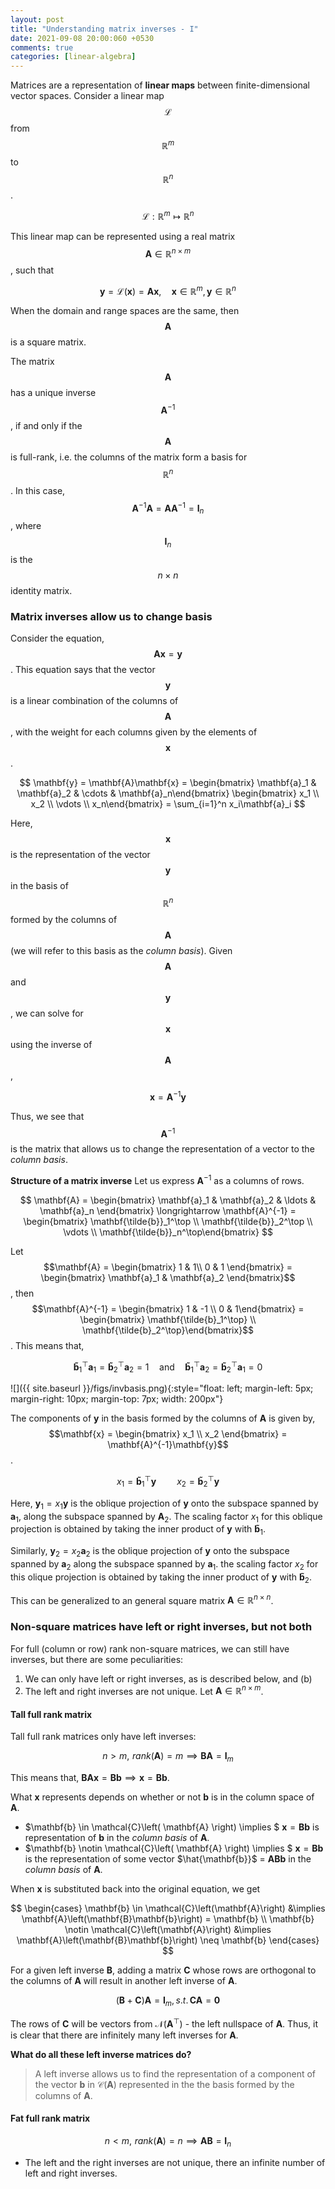 ```yaml
---
layout: post
title: "Understanding matrix inverses - I"
date: 2021-09-08 20:00:060 +0530
comments: true
categories: [linear-algebra]
---
```

Matrices are a representation of **linear maps** between finite-dimensional vector spaces. Consider a  linear map $$\mathcal{L}$$ from $$\mathbb{R}^m$$ to $$\mathbb{R}^n$$.

$$ \mathcal{L}: \mathbb{R}^m \mapsto \mathbb{R}^n $$

This linear map can be represented using a real matrix $$\mathbf{A} \in \mathbb{R}^{n \times m}$$, such that 
    
$$ \mathbf{y} = \mathcal{L}\left( \mathbf{x} \right) = \mathbf{A}\mathbf{x}, \quad \mathbf{x} \in \mathbb{R}^m, \, \mathbf{y} \in \mathbb{R}^n $$

When the domain and range spaces are the same, then $$\mathbf{A}$$ is a square matrix. 

The matrix $$\mathbf{A}$$ has a unique inverse $$\mathbf{A}^{-1}$$, if and only if the $$\mathbf{A}$$ is full-rank, i.e. the columns of the matrix form a basis for $$\mathbb{R}^n$$. In this case, $$\mathbf{A}^{-1}\mathbf{A} = \mathbf{A}\mathbf{A}^{-1} = \mathbf{I}_n$$, where $$\mathbf{I}_n$$ is the $$n \times n$$ identity matrix.

### Matrix inverses allow us to change basis

Consider the equation, $$\mathbf{A}\mathbf{x} = \mathbf{y}$$. This equation says that the vector $$\mathbf{y}$$ is a linear combination of the columns of $$\mathbf{A}$$, with the weight for each columns given by the elements of $$\mathbf{x}$$.

$$ \mathbf{y} = \mathbf{A}\mathbf{x} = \begin{bmatrix} \mathbf{a}_1 & \mathbf{a}_2 & \cdots & \mathbf{a}_n\end{bmatrix} \begin{bmatrix} x_1 \\ x_2 \\ \vdots \\ x_n\end{bmatrix} = \sum_{i=1}^n x_i\mathbf{a}_i $$

Here, $$\mathbf{x}$$ is the representation of the vector $$\mathbf{y}$$ in the basis of $$\mathbb{R}^n$$ formed by the columns of $$\mathbf{A}$$ (we will refer to this basis as the *column basis*). Given $$\mathbf{A}$$ and $$\mathbf{y}$$, we can solve for $$\mathbf{x}$$ using the inverse of $$\mathbf{A}$$, 

$$ \mathbf{x} = \mathbf{A}^{-1}\mathbf{y} $$

Thus, we see that $$\mathbf{A}^{-1}$$ is the matrix that allows us to change the representation of a vector to the *column basis*.

**Structure of a matrix inverse**
Let us express $\mathbf{A}^{-1}$ as a columns of rows.

$$ \mathbf{A} = \begin{bmatrix} \mathbf{a}_1 & \mathbf{a}_2 & \ldots & \mathbf{a}_n \end{bmatrix} \longrightarrow \mathbf{A}^{-1} = \begin{bmatrix} \mathbf{\tilde{b}}_1^\top \\ \mathbf{\tilde{b}}_2^\top \\ \vdots \\ \mathbf{\tilde{b}}_n^\top\end{bmatrix} $$ 

Let $$\mathbf{A} = \begin{bmatrix} 1 & 1\\ 0 & 1 \end{bmatrix} = \begin{bmatrix} \mathbf{a}_1 & \mathbf{a}_2 \end{bmatrix}$$, then $$\mathbf{A}^{-1} = \begin{bmatrix} 1 & -1 \\ 0 & 1\end{bmatrix} = \begin{bmatrix} \mathbf{\tilde{b}_1^\top} \\ \mathbf{\tilde{b}_2^\top}\end{bmatrix}$$. This means that,

$$ \mathbf{\tilde{b}}_1^\top \mathbf{a}_1 = \mathbf{\tilde{b}}_2^\top \mathbf{a}_2 = 1 \quad \text{and} \quad \mathbf{\tilde{b}}_1^\top \mathbf{a}_2 = \mathbf{\tilde{b}}_2^\top \mathbf{a}_1 = 0 $$

![]({{ site.baseurl }}/figs/invbasis.png){:style="float: left; margin-left: 5px; margin-right: 10px; margin-top: 7px; width: 200px"}

The components of $\mathbf{y}$ in the basis formed by the columns of $\mathbf{A}$ is given by, $$\mathbf{x} = \begin{bmatrix} x_1 \\ x_2 \end{bmatrix} = \mathbf{A}^{-1}\mathbf{y}$$.

$$ x_1 = \mathbf{\tilde{b}}_1^\top \mathbf{y} \quad \quad x_2 = \mathbf{\tilde{b}}_2^\top \mathbf{y} $$

Here, $\mathbf{y}_1 = x_1 \mathbf{y}$ is the oblique projection of $\mathbf{y}$ onto the subspace spanned by $\mathbf{a}_1$, along the subspace spanned by $\mathbf{A}_2$. The scaling factor $x_1$ for this oblique projection is obtained by taking the inner product of $\mathbf{y}$ with $\mathbf{\tilde{b}}_1$.

Similarly, $\mathbf{y}_2 = x_2 \mathbf{a}_2$ is the oblique projection of $\mathbf{y}$ onto the subspace spanned by $\mathbf{a}_2$ along the subspace spanned by $\mathbf{a}_1$. the scaling factor $x_2$ for this olique projection is obtained by taking the inner product of $\mathbf{y}$ with $\mathbf{\tilde{b}}_2$.

This can be generalized to an general square matrix $\mathbf{A} \in \mathbb{R}^{n \times n}$. 




### Non-square matrices have left or right inverses, but not both
For full (column or row) rank non-square matrices, we can still have inverses, but there are some peculiarities: 
  1. We can only have left or right inverses, as is described below, and (b) 
  2. The left and right inverses are not unique. Let $\mathbf{A} \in \mathbb{R}^{n \times m}$.

#### Tall full rank matrix

Tall full rank matrices only have left inverses:

$$n > m, \,\, rank\left(\mathbf{A}\right) = m \implies \mathbf{B} \mathbf{A} = \mathbf{I}_{m}$$

This means that, $\mathbf{B}\mathbf{A}\mathbf{x} = \mathbf{B}\mathbf{b} \implies \mathbf{x} = \mathbf{B}\mathbf{b}$. 

What $\mathbf{x}$ represents depends on whether or not $\mathbf{b}$ is in the column space of $\mathbf{A}$. 

- $\mathbf{b} \in \mathcal{C}\left( \mathbf{A} \right) \implies $ $\mathbf{x} = \mathbf{B}\mathbf{b}$ is representation of $\mathbf{b}$ in the *column basis* of $\mathbf{A}$.
- $\mathbf{b} \notin \mathcal{C}\left( \mathbf{A} \right) \implies $  $\mathbf{x} = \mathbf{Bb}$ is the representation of some vector $\hat{\mathbf{b}}$ $=$ $\mathbf{ABb}$ in the *column basis* of $\mathbf{A}$.

When $\mathbf{x}$ is substituted back into the original equation, we get

$$ \begin{cases}
\mathbf{b} \in \mathcal{C}\left(\mathbf{A}\right) &\implies \mathbf{A}\left(\mathbf{B}\mathbf{b}\right) = \mathbf{b} \\
\mathbf{b} \notin \mathcal{C}\left(\mathbf{A}\right) &\implies \mathbf{A}\left(\mathbf{B}\mathbf{b}\right) \neq \mathbf{b}
\end{cases}
$$

For a given left inverse $\mathbf{B}$, adding a matrix $\mathbf{C}$ whose rows are orthogonal to the columns of $\mathbf{A}$ will result in another left inverse of $\mathbf{A}$.

$$ \left( \mathbf{B} + \mathbf{C} \right) \mathbf{A} = \mathbf{I}_m, \, s.t. \, \mathbf{C}\mathbf{A} = \mathbf{0} $$

The rows of $\mathbf{C}$ will be vectors from $\mathcal{N}\left(\mathbf{A}^\top\right)$ - the left nullspace of $\mathbf{A}$. Thus, it is clear that there are infinitely many left inverses for $\mathbf{A}$.

**What do all these left inverse matrices do?**

> A left inverse allows us to find the representation of a component of the vector $\mathbf{b}$ in $\mathcal{C}\left(\mathbf{A}\right)$ represented in the the basis formed by the columns of $\mathbf{A}$.





#### Fat full rank matrix

$$n < m, \,\, rank\left(\mathbf{A}\right) = n \implies \mathbf{A} \mathbf{B} = \mathbf{I}_{n}$$

- The left and the right inverses are not unique, there an infinite number of left and right inverses.



